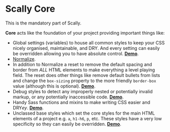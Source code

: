 ﻿# Scally Core

This is the mandatory part of Scally.

**Core** acts like the foundation of your project providing important things like:

- Global settings (variables) to house all common styles to keep your CSS
  nicely organised, maintainable, and DRY. And every setting can easily be overridden allowing you to have absolute control. **[Demo](http://codepen.io/team/westfieldlabs/full/aLDdb)**.
- [Normalize](http://necolas.github.io/normalize.css/).
- In addition to Normalize a reset to remove the default spacing and border
  from *ALL* HTML elements to make everything a level playing field. The reset does other things like remove default bullets from lists and change the `box-sizing` property to the more friendly `border-box` value (although this is optional). **[Demo](http://codepen.io/team/westfieldlabs/full/wGvdp)**.
- Debug styles to detect any improperly nested or potentially invalid markup,
  or any potentially inaccessible code. **[Demo](http://codepen.io/team/westfieldlabs/full/GHzvE)**.
- Handy Sass functions and mixins to make writing CSS easier and DRY*ey*.
  **[Demo](http://codepen.io/team/westfieldlabs/full/Bcfyz)**.
- Unclassed base styles which set the core styles for the main HTML elements
  of a project e.g. `a`, `h1-h6`, `p`, etc. These styles have a very low specificity so they can easily be overridden. **[Demo](http://codepen.io/team/westfieldlabs/full/zIgBs)**.